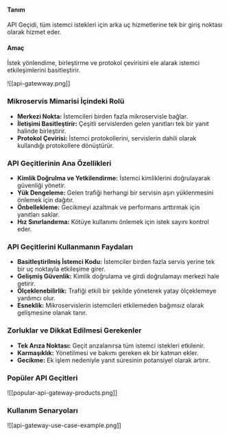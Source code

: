#### Tanım

API Geçidi, tüm istemci istekleri için arka uç hizmetlerine tek bir giriş noktası olarak hizmet eder.

#### Amaç

İstek yönlendime, birleştirme ve protokol çevirisini ele alarak istemci etkileşimlerini basitleştirir.

![[api-gatewway.png]]

### Mikroservis Mimarisi İçindeki Rolü

- **Merkezi Nokta:** İstemcileri birden fazla mikroservisle bağlar.
- **İletişimi Basitleştirir:** Çeşitli servislerden gelen yanıtları tek bir yanıt halinde birleştirir.
- **Protokol Çevirisi:** İstemci protokollerini, servislerin dahili olarak kullandığı protokollere dönüştürür.

### API Geçitlerinin Ana Özellikleri

- **Kimlik Doğrulma ve Yetkilendirme:** İstemci kimliklerini doğrulayarak güvenliği yönetir.
- **Yük Dengeleme:** Gelen trafiği herhangi bir servisin aşırı yüklenmesini önlemek için dağıtır.
- **Önbellekleme:** Gecikmeyi azaltmak ve performans arttırmak için yanıtları saklar.
- **Hız Sınırlandırma:** Kötüye kullanımı önlemek için istek sayını kontrol eder.

### API Geçitlerini Kullanmanın Faydaları

- **Basitleştirilmiş İstemci Kodu:** İstemciler birden fazla servis yerine tek bir uç noktayla etkileşime girer.
- **Gelişmiş Güvenlik:** Kimlik doğrulama ve girdi doğrulamayı merkezi hale getirir.
- **Ölçeklenebilirlik:** Trafiği etkili bir şekilde yöneterek yatay ölçeklemeye yardımcı olur.
- **Esneklik:** Mikroservislerin istemcileri etkilemeden bağımsız olarak gelişmesine olanak tanır.

### Zorluklar ve Dikkat Edilmesi Gerekenler

- **Tek Arıza Noktası:** Geçit arızalanırsa tüm istemci istekleri etkilenir.
- **Karmaşıklık:** Yönetilmesi ve bakımı gereken ek bir katman ekler.
- **Gecikme:** Ek işlem nedeniyle yanıt süresinin potansiyel olarak artırır.


### Popüler API Geçitleri

![[popular-api-gateway-products.png]]

### Kullanım Senaryoları

![[api-gateway-use-case-example.png]]


